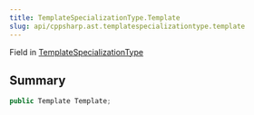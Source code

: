 ```yaml
---
title: TemplateSpecializationType.Template
slug: api/cppsharp.ast.templatespecializationtype.template
---
```

Field in [TemplateSpecializationType](/api/cppsharp/ast/templatespecializationtype)

## Summary



```csharp
public Template Template;
```

